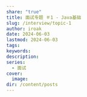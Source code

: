 ```yaml
---
share: "true"
title: 面试专题 ＃1 - Java基础
slug: /interview/topic-1
author: iroak
date: 2024-06-03
lastmod: 2024-06-03
tags: 
keywords: 
description: 
series:
  - 面试
cover:
  image: 
dir: /content/posts
---
```

